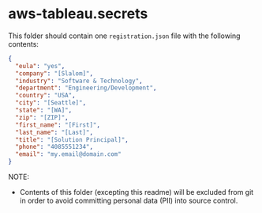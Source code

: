 # aws-tableau.secrets

This folder should contain one `registration.json` file with the following contents:

```json
{
  "eula": "yes",
  "company": "[Slalom]",
  "industry": "Software & Technology",
  "department": "Engineering/Development",
  "country": "USA",
  "city": "[Seattle]",
  "state": "[WA]",
  "zip": "[ZIP]",
  "first_name": "[First]",
  "last_name": "[Last]",
  "title": "[Solution Principal]",
  "phone": "4085551234",
  "email": "my.email@domain.com"
}
```

NOTE:

- Contents of this folder (excepting this readme) will be excluded from git in order to avoid committing personal data (PII) into source control.
